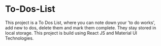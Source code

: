 # To-Dos-List
This project is a To Dos List, where you can note down your 'to do works', add new to dos, delete them and mark them complete. They stay stored in local storage. This project is build using React JS and Material UI Technologies. 
